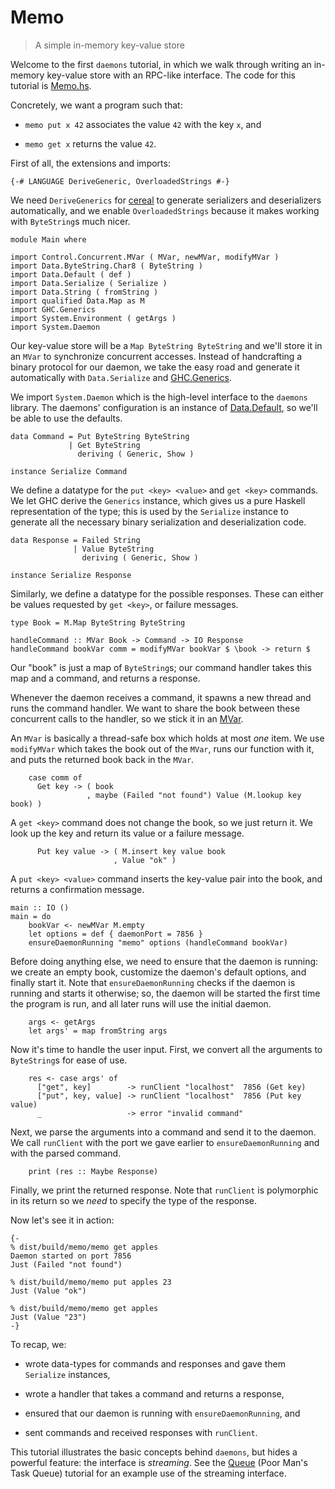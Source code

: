 Memo
====

> A simple in-memory key-value store

Welcome to the first `daemons` tutorial, in which we walk through
writing an in-memory key-value store with an RPC-like interface.  The
code for this tutorial is
[Memo.hs](https://github.com/scvalex/daemons/blob/master/examples/Memo.hs).

Concretely, we want a program such that:

 - `memo put x 42` associates the value `42` with the key `x`, and

 - `memo get x` returns the value `42`.

First of all, the extensions and imports:

    {-# LANGUAGE DeriveGeneric, OverloadedStrings #-}
    

We need `DeriveGenerics` for
[cereal](http://hackage.haskell.org/package/cereal) to generate
serializers and deserializers automatically, and we enable
`OverloadedStrings` because it makes working with `ByteString`s much
nicer.

    module Main where
    
    import Control.Concurrent.MVar ( MVar, newMVar, modifyMVar )
    import Data.ByteString.Char8 ( ByteString )
    import Data.Default ( def )
    import Data.Serialize ( Serialize )
    import Data.String ( fromString )
    import qualified Data.Map as M
    import GHC.Generics
    import System.Environment ( getArgs )
    import System.Daemon
    

Our key-value store will be a `Map ByteString ByteString` and we'll
store it in an `MVar` to synchronize concurrent accesses.  Instead of
handcrafting a binary protocol for our daemon, we take the easy road
and generate it automatically with `Data.Serialize` and
[GHC.Generics](http://www.haskell.org/ghc/docs/7.4.2/html/users_guide/generic-programming.html).

We import `System.Daemon` which is the high-level interface to the
`daemons` library.  The daemons' configuration is an instance of
[Data.Default](http://hackage.haskell.org/package/data-default), so
we'll be able to use the defaults.

    data Command = Put ByteString ByteString
                 | Get ByteString
                   deriving ( Generic, Show )
    
    instance Serialize Command
    

We define a datatype for the `put <key> <value>` and `get <key>`
commands.  We let GHC derive the `Generics` instance, which gives us a
pure Haskell representation of the type; this is used by the
`Serialize` instance to generate all the necessary binary
serialization and deserialization code.

    data Response = Failed String
                  | Value ByteString
                    deriving ( Generic, Show )
    
    instance Serialize Response
    

Similarly, we define a datatype for the possible responses.  These can
either be values requested by `get <key>`, or failure messages.

    type Book = M.Map ByteString ByteString
    
    handleCommand :: MVar Book -> Command -> IO Response
    handleCommand bookVar comm = modifyMVar bookVar $ \book -> return $

Our "book" is just a map of `ByteString`s; our command handler takes
this map and a command, and returns a response.

Whenever the daemon receives a command, it spawns a new thread and
runs the command handler.  We want to share the book between these
concurrent calls to the handler, so we stick it in an
[MVar](http://www.haskell.org/ghc/docs/7.4.2/html/libraries/base/Control-Concurrent-MVar.html).

An `MVar` is basically a thread-safe box which holds at most *one*
item.  We use `modifyMVar` which takes the book out of the `MVar`,
runs our function with it, and puts the returned book back in the
`MVar`.

        case comm of
          Get key -> ( book
                     , maybe (Failed "not found") Value (M.lookup key book) )

A `get <key>` command does not change the book, so we just return it.
We look up the key and return its value or a failure message.

          Put key value -> ( M.insert key value book
                           , Value "ok" )
    

A `put <key> <value>` command inserts the key-value pair into the
book, and returns a confirmation message.

    main :: IO ()
    main = do
        bookVar <- newMVar M.empty
        let options = def { daemonPort = 7856 }
        ensureDaemonRunning "memo" options (handleCommand bookVar)

Before doing anything else, we need to ensure that the daemon is
running: we create an empty book, customize the daemon's default
options, and finally start it.  Note that `ensureDaemonRunning` checks
if the daemon is running and starts it otherwise; so, the daemon will
be started the first time the program is run, and all later runs will
use the initial daemon.

        args <- getArgs
        let args' = map fromString args

Now it's time to handle the user input.  First, we convert all the
arguments to `ByteString`s for ease of use.

        res <- case args' of
          ["get", key]        -> runClient "localhost"  7856 (Get key)
          ["put", key, value] -> runClient "localhost"  7856 (Put key value)
          _                   -> error "invalid command"

Next, we parse the arguments into a command and send it to the daemon.
We call `runClient` with the port we gave earlier to
`ensureDaemonRunning` and with the parsed command.

        print (res :: Maybe Response)
    

Finally, we print the returned response.  Note that `runClient` is
polymorphic in its return so we *need* to specify the type of the
response.

Now let's see it in action:

    {-
    % dist/build/memo/memo get apples
    Daemon started on port 7856
    Just (Failed "not found")
    
    % dist/build/memo/memo put apples 23
    Just (Value "ok")
    
    % dist/build/memo/memo get apples
    Just (Value "23")
    -}

To recap, we:

 - wrote data-types for commands and responses and gave them
  `Serialize` instances,

 - wrote a handler that takes a command and returns a response,

 - ensured that our daemon is running with `ensureDaemonRunning`, and

 - sent commands and received responses with `runClient`.

This tutorial illustrates the basic concepts behind `daemons`, but
hides a powerful feature: the interface is *streaming*.  See the
[Queue](https://github.com/scvalex/daemons/blob/master/examples/Queue.hs)
(Poor Man's Task Queue) tutorial for an example use of the streaming
interface.
